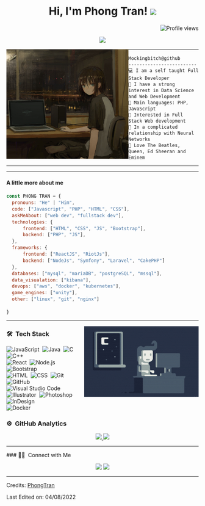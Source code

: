 <h1 align="center">
Hi, I'm Phong Tran!
  <img src="https://media.giphy.com/media/hvRJCLFzcasrR4ia7z/giphy.gif" width="30"></h1>
 <!--<img src="https://komarev.com/ghpvc/?username=I-am-vishalmaurya&label=Profile%20Views&color=0e75b6&style=flat" align='right' alt="vishalmaurya" />-->
 <img src="https://gpvc.arturio.dev/I-am-vishalmaurya" alt="Profile views" align='right'/> <a href="https://github.com/I-am-vishalmaurya/I-am-vishalmaurya/"> </a> 
<br/>

<!-- Typing SVG by DenverCoder1 - https://github.com/DenverCoder1/readme-typing-svg -->
<p align="center">
  <a href="https://github.com/DenverCoder1/readme-typing-svg"><img src="https://readme-typing-svg.herokuapp.com?lines=Computer+Science+Student;Full+Stack+Web+Developer;Freelancer;DS%20|%20AI%20|%20ML%20Enthusiastic;Always%20learning%20new%20things&center=true&width=380&height=45"></a>
</p>

<img align="left" src="https://github.com/I-am-vishalmaurya/I-am-vishalmaurya/blob/main/cropped_image.png" alt="Unfortunately I didn't find the author of the pic, feel to open a pull request if found" width="320" />
<hr>

```
Mockingbitch@github
-------------------------
💻 I am a self taught Full Stack Developer
📝 I have a strong interest in Data Science and Web Development
🌟 Main languages: PHP, JavaScript
🚩 Interested in Full Stack Web development
💖 In a complicated relationship with Neural Networks
🎵 Love The Beatles, Queen, Ed Sheeran and Eminem
```
<hr>
<hr>

#### A little more about me
```javascript
const PHONG TRAN = {
  pronouns: "He" | "Him",
  code: ["Javascript", "PHP", "HTML", "CSS"],
  askMeAbout: ["web dev", "fullstack dev"],
  technologies: {
      frontend: ["HTML", "CSS", "JS", "Bootstrap"],
      backend: ["PHP", "JS"],
  },
  frameworks: {
      frontend: ["ReactJS", "RiotJs"],
      backend: ["NodeJs", "Symfony", "Laravel", "CakePHP"]
  },
  databases: ["mysql", "mariaDB", "postgreSQL", "mssql"],
  data_visualation: ["kibana"],
  devops: ["aws", "docker", "kubernetes"],
  game_engines: ["unity"],
  other: ["linux", "git", "nginx"]
  
}
```
<hr>

<img alt="Night Coding" src="https://raw.githubusercontent.com/AVS1508/AVS1508/master/assets/Night-Coding.gif" align="right"/>

### 🛠 &nbsp;Tech Stack

![JavaScript](https://img.shields.io/badge/-JavaScript-05122A?style=flat&logo=javascript)&nbsp;
![Java](https://img.shields.io/badge/-Java-05122A?style=flat&logo=Java&logoColor=FFA518)&nbsp;
![C](https://img.shields.io/badge/-C-05122A?style=flat&logo=C&logoColor=A8B9CC)&nbsp;
![C++](https://img.shields.io/badge/-C++-05122A?style=flat&logo=C%2B%2B&logoColor=00599C)\
![React](https://img.shields.io/badge/-React-05122A?style=flat&logo=react)&nbsp;
![Node.js](https://img.shields.io/badge/-Node.js-05122A?style=flat&logo=node.js)&nbsp;
![Bootstrap](https://img.shields.io/badge/-Bootstrap-05122A?style=flat&logo=bootstrap&logoColor=563D7C)\
![HTML](https://img.shields.io/badge/-HTML-05122A?style=flat&logo=HTML5)&nbsp;
![CSS](https://img.shields.io/badge/-CSS-05122A?style=flat&logo=CSS3&logoColor=1572B6)&nbsp;
![Git](https://img.shields.io/badge/-Git-05122A?style=flat&logo=git)&nbsp;
![GitHub](https://img.shields.io/badge/-GitHub-05122A?style=flat&logo=github)\
![Visual Studio Code](https://img.shields.io/badge/-Visual%20Studio%20Code-05122A?style=flat&logo=visual-studio-code&logoColor=007ACC)\
![Illustrator](https://img.shields.io/badge/-Illustrator-05122A?style=flat&logo=adobe-illustrator)&nbsp;
![Photoshop](https://img.shields.io/badge/-Photoshop-05122A?style=flat&logo=adobe-photoshop)&nbsp;
![InDesign](https://img.shields.io/badge/-InDesign-05122A?style=flat&logo=adobe-indesign)\
![Docker](https://img.shields.io/docker/automated/docker/automated?color=blue&label=Docker&logo=Docker&logoColor=blue)

### ⚙️ &nbsp;GitHub Analytics

<p align="center">
<a href="https://github.com/AVS1508">
  <img height="180em" src="https://github-readme-stats-eight-theta.vercel.app/api?username=mockingbitch&show_icons=true&theme=algolia&include_all_commits=true&count_private=true"/>
  <img height="180em" src="https://github-readme-stats-eight-theta.vercel.app/api/top-langs/?username=mockingbitch&layout=compact&langs_count=8&theme=algolia"/>
</a>
</p>
<hr>
### 🤝🏻 &nbsp;Connect with Me

<p align="center">
<a href="https://instagram.com/im._.feng"><img src="https://img.shields.io/badge/-@im._.feng-E4405F?style=flat&logo=Instagram&logoColor=white"/></a>
<a href="https://facebook.com/jarvis.ejr"><img src="https://img.shields.io/badge/-@jarvis.ejr-1877F2?style=flat&logo=Facebook&logoColor=white"/></a>
</p>

-----
Credits: [PhongTran](https://github.com/mockingbitch)

Last Edited on: 04/08/2022

